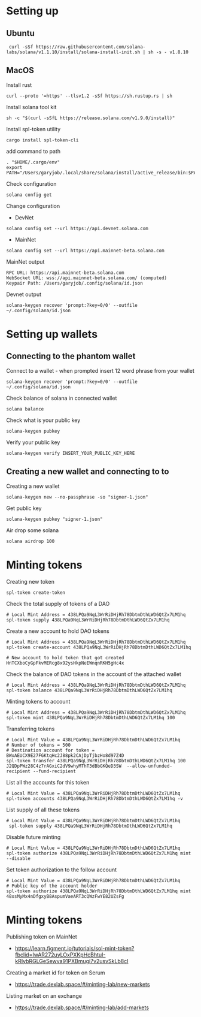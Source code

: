 # Setting up

## Ubuntu
```
 curl -sSf https://raw.githubusercontent.com/solana-labs/solana/v1.1.10/install/solana-install-init.sh | sh -s - v1.8.10
```

## MacOS
Install rust
```
curl --proto '=https' --tlsv1.2 -sSf https://sh.rustup.rs | sh
```

Install solana tool kit
```
sh -c "$(curl -sSfL https://release.solana.com/v1.9.0/install)"
```

Install spl-token utility
```
cargo install spl-token-cli
```

add command to path
```
. "$HOME/.cargo/env"
export PATH="/Users/garyjob/.local/share/solana/install/active_release/bin:$PATH"
```

Check configuration
```
solana config get
```

Change configuration 
- DevNet
```
solana config set --url https://api.devnet.solana.com
```

- MainNet
```
solana config set --url https://api.mainnet-beta.solana.com
```

  MainNet output
  ```
  RPC URL: https://api.mainnet-beta.solana.com 
  WebSocket URL: wss://api.mainnet-beta.solana.com/ (computed)
  Keypair Path: /Users/garyjob/.config/solana/id.json 
  ```

  Devnet output
  ```
  solana-keygen recover 'prompt:?key=0/0' --outfile ~/.config/solana/id.json
  ```


# Setting up wallets

## Connecting to the phantom wallet
Connect to a wallet - when prompted insert 12 word phrase from your wallet
```
solana-keygen recover 'prompt:?key=0/0' --outfile ~/.config/solana/id.json
```

Check balance of solana in connected wallet
```
solana balance
```

Check what is your public key
```
solana-keygen pubkey
```


Verify your public key
```
solana-keygen verify INSERT_YOUR_PUBLIC_KEY_HERE
```

## Creating a new wallet and connecting to to
Creating a new wallet
```
solana-keygen new --no-passphrase -so "signer-1.json"
```

Get public key 
```
solana-keygen pubkey "signer-1.json"
```

Air drop some solana
```
solana airdrop 100
```


# Minting tokens 
Creating new token
```
spl-token create-token
```

Check the total supply of tokens of a DAO
```
# Local Mint Address = 438LPQa9NqL3WrRiDHjRh78DbtmDthLWD6QtZx7LM1hq
spl-token supply 438LPQa9NqL3WrRiDHjRh78DbtmDthLWD6QtZx7LM1hq

```

Create a new account to hold DAO tokens
```
# Local Mint Address = 438LPQa9NqL3WrRiDHjRh78DbtmDthLWD6QtZx7LM1hq
spl-token create-account 438LPQa9NqL3WrRiDHjRh78DbtmDthLWD6QtZx7LM1hq

# New account to hold token that got created HnTCXboCyGpFkvMERcg8x92ysHkpNeEWnqnRKH5gHc4x
```

Check the balance of DAO tokens in the account of the attached wallet
```
# Local Mint Address = 438LPQa9NqL3WrRiDHjRh78DbtmDthLWD6QtZx7LM1hq
spl-token balance 438LPQa9NqL3WrRiDHjRh78DbtmDthLWD6QtZx7LM1hq
```

Minting tokens to account
```
# Local Mint Address = 438LPQa9NqL3WrRiDHjRh78DbtmDthLWD6QtZx7LM1hq
spl-token mint 438LPQa9NqL3WrRiDHjRh78DbtmDthLWD6QtZx7LM1hq 100
```

Transferring tokens
```
# Local Mint Value = 438LPQa9NqL3WrRiDHjRh78DbtmDthLWD6QtZx7LM1hq
# Number of tokens = 500
# Destination account for token = BWxAEUCX9E27FGKtqHc2J88pk2CAjDpTjbzHo8d97Z4D
spl-token transfer 438LPQa9NqL3WrRiDHjRh78DbtmDthLWD6QtZx7LM1hq 100 J2QDpPWz28C4z7rAGxiC2dV9whyMThT3dBbGKQeD3SW  --allow-unfunded-recipient --fund-recipient
```

List all the accounts for this token
```
# Local Mint Value = 438LPQa9NqL3WrRiDHjRh78DbtmDthLWD6QtZx7LM1hq
spl-token accounts 438LPQa9NqL3WrRiDHjRh78DbtmDthLWD6QtZx7LM1hq -v
```

List supply of all these tokens
```
# Local Mint Value = 438LPQa9NqL3WrRiDHjRh78DbtmDthLWD6QtZx7LM1hq
 spl-token supply 438LPQa9NqL3WrRiDHjRh78DbtmDthLWD6QtZx7LM1hq
```

Disable future minting
```
# Local Mint Value = 438LPQa9NqL3WrRiDHjRh78DbtmDthLWD6QtZx7LM1hq
spl-token authorize 438LPQa9NqL3WrRiDHjRh78DbtmDthLWD6QtZx7LM1hq mint --disable
```

Set token authorization to the follow account
```
# Local Mint Value = 438LPQa9NqL3WrRiDHjRh78DbtmDthLWD6QtZx7LM1hq
# Public key of the account holder
spl-token authorize 438LPQa9NqL3WrRiDHjRh78DbtmDthLWD6QtZx7LM1hq mint 48xsMyMx4nDfgxyB8AspumVaeART3cQWzFwYE82UZsFg
```

# Minting tokens 

Publishing token on MainNet
- https://learn.figment.io/tutorials/sol-mint-token?fbclid=IwAR272uyLOxPXKpHcBhtuI-kRIybRGLGeSewva91PXBmugi7v2usvSkLb8cI

Creating a market id for token on Serum
- https://trade.dexlab.space/#/minting-lab/new-markets

Listing market on an exchange
- https://trade.dexlab.space/#/minting-lab/add-markets